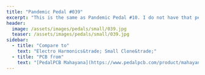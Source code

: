 ```yaml
---
title: "Pandemic Pedal #039"
excerpt: "This is the same as Pandemic Pedal #10. I do not have that pedal any more as that is my first sale. Sold to a friend that I have played \"The Last of Us: Factions\" with for years. He loves the sound of it. His has a yinyang like the original. For this one I wante to do something different so I painted the budha. I like these colors alot."
header:
  image: /assets/images/pedals/small/039.jpg
  teaser: /assets/images/pedals/small/039.jpg
sidebar:
  - title: "Compare to"
    text: "Electro Harmonics&trade; Small Clone&trade;"
  - title: "PCB from"
    text: "[PedalPCB Mahayana](https://www.pedalpcb.com/product/mahayana/)"
---
```



